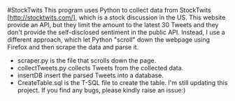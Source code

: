 #StockTwits
This program uses Python to collect data from StockTwits [http://stocktwits.com/], which is a stock discussion in the US.
This website provide an API, but they limit the amount to the latest 30 Tweets and they don't provide the self-disclosed sentiment in the public API.
Instead, I use a different approach, which let Python "scroll" down the webpage using Firefox and then scrape the data and parse it.
 - scraper.py is the file that scrolls down the page.
 - collectTweets.py collects Tweets from the collected data.
 - insertDB insert the parsed Tweets into a database.
 - CreateTable.sql is the T-SQL file to create the table.
I'm still updating this project. If you find any bugs, please kindly raise an issue:)

